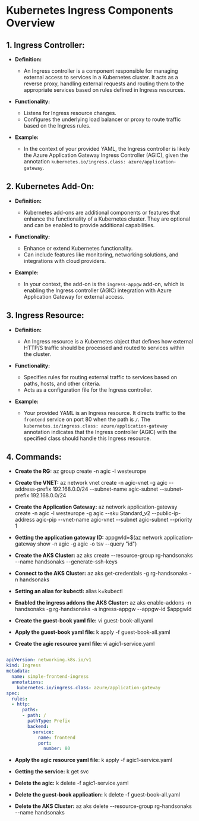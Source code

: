 # Kubernetes Ingress Components Overview

## 1. Ingress Controller:

- **Definition:**
  - An Ingress controller is a component responsible for managing external access to services in a Kubernetes cluster. It acts as a reverse proxy, handling external requests and routing them to the appropriate services based on rules defined in Ingress resources.

- **Functionality:**
  - Listens for Ingress resource changes.
  - Configures the underlying load balancer or proxy to route traffic based on the Ingress rules.

- **Example:**
  - In the context of your provided YAML, the Ingress controller is likely the Azure Application Gateway Ingress Controller (AGIC), given the annotation `kubernetes.io/ingress.class: azure/application-gateway`.

## 2. Kubernetes Add-On:

- **Definition:**
  - Kubernetes add-ons are additional components or features that enhance the functionality of a Kubernetes cluster. They are optional and can be enabled to provide additional capabilities.

- **Functionality:**
  - Enhance or extend Kubernetes functionality.
  - Can include features like monitoring, networking solutions, and integrations with cloud providers.

- **Example:**
  - In your context, the add-on is the `ingress-appgw` add-on, which is enabling the Ingress controller (AGIC) integration with Azure Application Gateway for external access.

## 3. Ingress Resource:

- **Definition:**
  - An Ingress resource is a Kubernetes object that defines how external HTTP/S traffic should be processed and routed to services within the cluster.

- **Functionality:**
  - Specifies rules for routing external traffic to services based on paths, hosts, and other criteria.
  - Acts as a configuration file for the Ingress controller.

- **Example:**
  - Your provided YAML is an Ingress resource. It directs traffic to the `frontend` service on port 80 when the path is `/`. The `kubernetes.io/ingress.class: azure/application-gateway` annotation indicates that the Ingress controller (AGIC) with the specified class should handle this Ingress resource.
## 4. Commands:

- **Create the RG:**
 az group create -n agic -l westeurope

- **Create the VNET:**
az network vnet create -n agic-vnet -g agic   --address-prefix 192.168.0.0/24 --subnet-name agic-subnet   --subnet-prefix 192.168.0.0/24

- **Create the Application Gateway:**
az network application-gateway create -n agic -l westeurope  -g agic --sku Standard_v2 --public-ip-address agic-pip  --vnet-name agic-vnet --subnet agic-subnet --priority 1

- **Getting the application gateway ID:**
appgwId=$(az network application-gateway show -n agic -g agic -o tsv --query "id") 

 - **Create the AKS Cluster:**
az aks create --resource-group rg-handsonaks --name handsonaks --generate-ssh-keys

 - **Connect to the AKS Cluster:**
az aks get-credentials -g rg-handsonaks -n handsonaks

 - **Setting an alias for kubectl:**
alias k=kubectl

 - **Enabled the ingress addons the AKS Cluster:**
az aks enable-addons -n handsonaks -g rg-handsonaks -a ingress-appgw --appgw-id $appgwId

- **Create the guest-book yaml file:**
vi guest-book-all.yaml 

- **Apply the guest-book yaml file:**
k apply -f guest-book-all.yaml 

- **Create the agic resource yaml file:**
vi agic1-service.yaml

```yaml

apiVersion: networking.k8s.io/v1
kind: Ingress
metadata:
  name: simple-frontend-ingress
  annotations:
    kubernetes.io/ingress.class: azure/application-gateway
spec:
  rules:
  - http:
      paths:
      - path: /
        pathType: Prefix
        backend:
          service:
            name: frontend
            port:
              number: 80

```

- **Apply the agic resource yaml file:**
 k apply -f agic1-service.yaml 

- **Getting the service:**
 k get svc

- **Delete the agic:**
 k delete -f agic1-service.yaml

- **Delete the guest-book application:**
 k delete -f guest-book-all.yaml

- **Delete the AKS Cluster:**
 az aks delete --resource-group rg-handsonaks --name handsonaks



